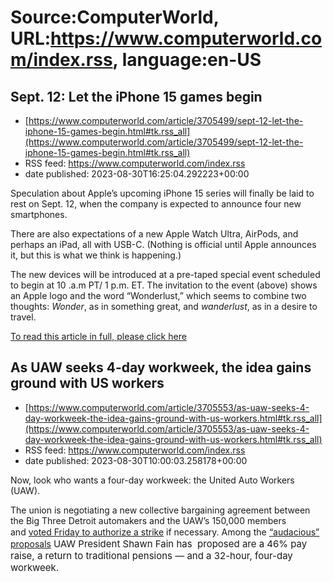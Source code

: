# Source:ComputerWorld, URL:https://www.computerworld.com/index.rss, language:en-US

## Sept. 12: Let the iPhone 15 games begin
 - [https://www.computerworld.com/article/3705499/sept-12-let-the-iphone-15-games-begin.html#tk.rss_all](https://www.computerworld.com/article/3705499/sept-12-let-the-iphone-15-games-begin.html#tk.rss_all)
 - RSS feed: https://www.computerworld.com/index.rss
 - date published: 2023-08-30T16:25:04.292223+00:00

<article>
	<section class="page">
<p>Speculation about Apple’s upcoming iPhone 15 series will finally be laid to rest on Sept. 12, when the company is expected to announce four new smartphones.</p><p>There are also expectations of a new Apple Watch Ultra, AirPods, and perhaps an iPad, all with USB-C. (Nothing is official until Apple announces it, but this is what we think is happening.)</p><p>The new devices will be introduced at a pre-taped special event scheduled to begin at 10 .a.m PT/ 1 p.m. ET. The invitation to the event (above) shows an Apple logo and the word “Wonderlust,” which seems to combine two thoughts: <em>Wonder</em>, as in something great, and <em>wanderlust</em>, as in a desire to travel.</p><p class="jumpTag"><a href="https://www.computerworld.com/article/3705499/sept-12-let-the-iphone-15-games-begin.html#jump">To read this article in full, please click here</a></p></section></article>

## As UAW seeks 4-day workweek, the idea gains ground with US workers
 - [https://www.computerworld.com/article/3705553/as-uaw-seeks-4-day-workweek-the-idea-gains-ground-with-us-workers.html#tk.rss_all](https://www.computerworld.com/article/3705553/as-uaw-seeks-4-day-workweek-the-idea-gains-ground-with-us-workers.html#tk.rss_all)
 - RSS feed: https://www.computerworld.com/index.rss
 - date published: 2023-08-30T10:00:03.258178+00:00

<article>
	<section class="page">
<p>Now, look who wants a four-day workweek: the United Auto Workers (UAW).</p><p>The union is negotiating a new collective bargaining agreement between the Big Three Detroit automakers and the UAW’s 150,000 members and <a href="https://www.reuters.com/business/autos-transportation/uaw-members-authorize-strike-detroit-three-automakers-2023-08-25/" rel="nofollow noopener" target="_blank">voted Friday to authorize a strike</a> if necessary. Among the<span style="font-size: 15px;"> </span><a href="https://news.bloomberglaw.com/daily-labor-report/uaw-boss-seeks-46-raise-32-hour-work-week-in-carmaker-war" rel="nofollow noopener" target="_blank">“audacious” proposals</a> <span style="font-size: 15px;">UAW</span><span style="font-size: 15px;"> President Shawn Fain has  proposed are</span><span style="font-size: 15px;"> a 46% pay raise, a return to traditional pensions — and a 32-hour, four-day workweek.</span></p><p class="jumpTag"><a href="https://www.compute

